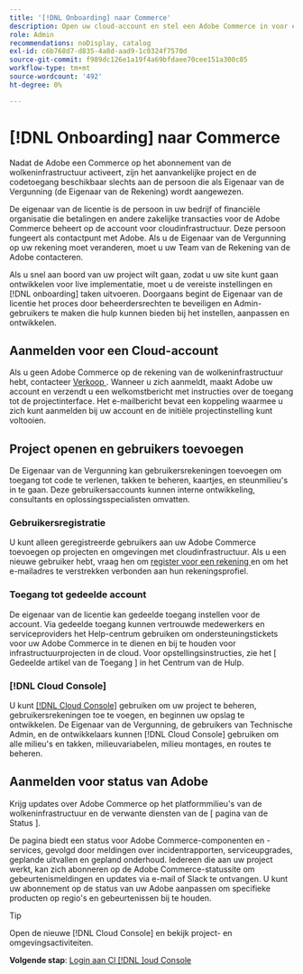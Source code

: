 ```yaml
---
title: '[!DNL Onboarding] naar Commerce'
description: Open uw cloud-account en stel een Adobe Commerce in voor een infrastructuurproject voor de cloud.
role: Admin
recommendations: noDisplay, catalog
exl-id: c6b768d7-d835-4a8d-aad9-1c0324f7570d
source-git-commit: f989dc126e1a19f4a69bfdaee70cee151a300c85
workflow-type: tm+mt
source-wordcount: '492'
ht-degree: 0%

---
```


# [!DNL Onboarding] naar Commerce

Nadat de Adobe een Commerce op het abonnement van de wolkeninfrastructuur activeert, zijn het aanvankelijke project en de codetoegang beschikbaar slechts aan de persoon die als Eigenaar van de Vergunning (de Eigenaar van de Rekening) wordt aangewezen.

De eigenaar van de licentie is de persoon in uw bedrijf of financiële organisatie die betalingen en andere zakelijke transacties voor de Adobe Commerce beheert op de account voor cloudinfrastructuur. Deze persoon fungeert als contactpunt met Adobe. Als u de Eigenaar van de Vergunning op uw rekening moet veranderen, moet u uw Team van de Rekening van de Adobe contacteren.

Als u snel aan boord van uw project wilt gaan, zodat u uw site kunt gaan ontwikkelen voor live implementatie, moet u de vereiste instellingen en [!DNL onboarding] taken uitvoeren. Doorgaans begint de Eigenaar van de licentie het proces door beheerdersrechten te beveiligen en Admin-gebruikers te maken die hulp kunnen bieden bij het instellen, aanpassen en ontwikkelen.

## Aanmelden voor een Cloud-account

Als u geen Adobe Commerce op de rekening van de wolkeninfrastructuur hebt, contacteer [ Verkoop ]. Wanneer u zich aanmeldt, maakt Adobe uw account en verzendt u een welkomstbericht met instructies over de toegang tot de projectinterface. Het e-mailbericht bevat een koppeling waarmee u zich kunt aanmelden bij uw account en de initiële projectinstelling kunt voltooien.

## Project openen en gebruikers toevoegen

De Eigenaar van de Vergunning kan gebruikersrekeningen toevoegen om toegang tot code te verlenen, takken te beheren, kaartjes, en steunmilieu&#39;s in te gaan. Deze gebruikersaccounts kunnen interne ontwikkeling, consultants en oplossingsspecialisten omvatten.

### Gebruikersregistratie

U kunt alleen geregistreerde gebruikers aan uw Adobe Commerce toevoegen op projecten en omgevingen met cloudinfrastructuur. Als u een nieuwe gebruiker hebt, vraag hen om [ register voor een rekening ](https://account.magento.com/customer/account/login/) en om het e-mailadres te verstrekken verbonden aan hun rekeningsprofiel.

### Toegang tot gedeelde account

De eigenaar van de licentie kan gedeelde toegang instellen voor de account. Via gedeelde toegang kunnen vertrouwde medewerkers en serviceproviders het Help-centrum gebruiken om ondersteuningstickets voor uw Adobe Commerce in te dienen en bij te houden voor infrastructuurprojecten in de cloud. Voor opstellingsinstructies, zie het [ Gedeelde artikel van de Toegang ] in het Centrum van de Hulp.

### [!DNL Cloud Console]

U kunt [[!DNL Cloud Console]](cloud-console.md) gebruiken om uw project te beheren, gebruikersrekeningen toe te voegen, en beginnen uw opslag te ontwikkelen. De Eigenaar van de Vergunning, de gebruikers van Technische Admin, en de ontwikkelaars kunnen [!DNL Cloud Console] gebruiken om alle milieu&#39;s en takken, milieuvariabelen, milieu montages, en routes te beheren.

## Aanmelden voor status van Adobe

Krijg updates over Adobe Commerce op het platformmilieu&#39;s van de wolkeninfrastructuur en de verwante diensten van de [ pagina van de Status ].

De pagina biedt een status voor Adobe Commerce-componenten en -services, gevolgd door meldingen over incidentrapporten, serviceupgrades, geplande uitvallen en gepland onderhoud. Iedereen die aan uw project werkt, kan zich abonneren op de Adobe Commerce-statussite om gebeurtenismeldingen en updates via e-mail of Slack te ontvangen. U kunt uw abonnement op de status van uw Adobe aanpassen om specifieke producten op regio&#39;s en gebeurtenissen bij te houden.

>[!TIP]
>
> Open de nieuwe [!DNL Cloud Console] en bekijk project- en omgevingsactiviteiten.
>
>**Volgende stap**: [ Login aan Cl [!DNL ]oud Console ](cloud-console.md)

<!-- link definitions -->

[Verkoop]: https://business.adobe.com/products/magento/get-demo.html
[Gedeelde toegang]: https://experienceleague.adobe.com/docs/commerce-knowledge-base/kb/help-center-guide/magento-help-center-user-guide.html#shared-access
[Statuspagina]: https://status.adobe.com/products/503473
